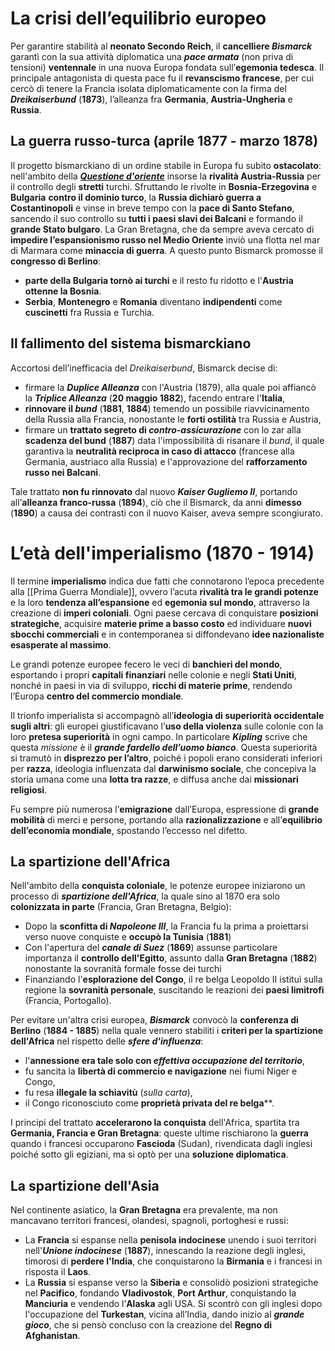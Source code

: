 # La crisi dell’equilibrio europeo
Per garantire stabilità al **neonato Secondo Reich**, il **cancelliere *Bismarck*** garantì con la sua attività diplomatica una ***pace armata*** (non priva di tensioni) **ventennale** in una nuova Europa fondata sull’**egemonia tedesca**. Il principale antagonista di questa pace fu il **revanscismo francese**, per cui cercò di tenere la Francia isolata diplomaticamente con la firma del ***Dreikaiserbund*** (**1873**), l’alleanza fra **Germania**, **Austria-Ungheria** e **Russia**.
## La guerra russo-turca (aprile 1877 - marzo 1878)
Il progetto bismarckiano di un ordine stabile in Europa fu subito **ostacolato**: nell'ambito della <span title="Con quest'espressione si indicano l'insieme dei problemi relativi alle mire espansionistiche delle potenze europee nei territori dell'ormai indebolito Impero Ottomano, in particolare ai due stretti del Bosforo e dei Dardanelli"><b><i><u>Questione d'oriente</u></i></b></span> insorse la **rivalità Austria-Russia** per il controllo degli **stretti** turchi. Sfruttando le rivolte in **Bosnia-Erzegovina** e **Bulgaria** **contro il dominio turco**, la **Russia dichiarò guerra a Costantinopoli** e vinse in breve tempo con la **pace di Santo Stefano**, sancendo il suo controllo su **tutti i paesi slavi dei Balcani** e formando il **grande Stato bulgaro**. La Gran Bretagna, che da sempre aveva cercato di **impedire l’espansionismo russo nel Medio Oriente** inviò una flotta nel mar di Marmara come **minaccia di guerra**. A questo punto Bismarck promosse il **congresso di Berlino**:
- **parte della Bulgaria tornò ai turchi** e il resto fu ridotto e l'**Austria ottenne la Bosnia**.
- **Serbia**, **Montenegro** e **Romania** diventano **indipendenti** come **cuscinetti** fra Russia e Turchia.
## Il fallimento del sistema bismarckiano
Accortosi dell’inefficacia del *Dreikaiserbund*, Bismarck decise di:
- firmare la ***Duplice Alleanza*** con l'Austria (1879), alla quale poi affiancò la ***Triplice Alleanza*** (**20 maggio 1882**), facendo entrare l'**Italia**,
- **rinnovare il *bund*** (**1881**, **1884**) temendo un possibile riavvicinamento della Russia alla Francia, nonostante le **forti ostilità** tra Russia e Austria,
- firmare un **trattato segreto di *contro-assicurazione*** con lo zar alla **scadenza del bund** (**1887**) data l'impossibilità di risanare il *bund*, il quale garantiva la **neutralità reciproca in caso di attacco** (francese alla Germania, austriaco alla Russia) e l'approvazione del **rafforzamento russo nei Balcani**.

Tale trattato **non fu rinnovato** dal nuovo ***Kaiser Gugliemo II***, portando all’**alleanza franco-russa** (**1894**), ciò che il Bismarck, da anni **dimesso** (**1890**) a causa dei contrasti con il nuovo Kaiser, aveva sempre scongiurato.
# L’età dell'imperialismo (1870 - 1914)
Il termine **imperialismo** indica due fatti che connotarono l’epoca precedente alla [[Prima Guerra Mondiale]], ovvero l’acuta **rivalità tra le grandi potenze** e la loro **tendenza all’espansione** ed **egemonia sul mondo**, attraverso la creazione di **imperi coloniali**. Ogni paese cercava di conquistare **posizioni strategiche**, acquisire **materie prime a basso costo** ed individuare **nuovi sbocchi commerciali** e in contemporanea si diffondevano **idee nazionaliste esasperate al massimo**.

Le grandi potenze europee fecero le veci di **banchieri del mondo**, esportando i propri **capitali finanziari** nelle colonie e negli **Stati Uniti**, nonché in paesi in via di sviluppo, **ricchi di materie prime**, rendendo l’Europa **centro del commercio mondiale**.

Il trionfo imperialista si accompagnò all’**ideologia di superiorità occidentale sugli altri**: gli europei giustificavano l’**uso della violenza** sulle colonie con la loro **pretesa superiorità** in ogni campo. In particolare ***Kipling*** scrive che questa *missione* è il ***grande fardello dell’uomo bianco***. Questa superiorità si tramutò in **disprezzo per l’altro**, poiché i popoli erano considerati inferiori per **razza**, ideologia influenzata dal **darwinismo sociale**, che concepiva la storia umana come una **lotta tra razze**, e diffusa anche dai **missionari religiosi**.

Fu sempre più numerosa l’**emigrazione** dall’Europa, espressione di **grande mobilità** di merci e persone, portando alla **razionalizzazione** e all’**equilibrio dell’economia mondiale**, spostando l’eccesso nel difetto.
## La spartizione dell'Africa
Nell'ambito della **conquista coloniale**, le potenze europee iniziarono un processo di ***spartizione dell'Africa***, la quale sino al 1870 era solo **colonizzata in parte** (Francia, Gran Bretagna, Belgio):
 - Dopo la **sconfitta di *Napoleone III***, la Francia fu la prima a proiettarsi verso nuove conquiste e **occupò la Tunisia** (**1881**)
 - Con l'apertura del ***canale di Suez*** (**1869**) assunse particolare importanza il **controllo dell'Egitto**, assunto dalla **Gran Bretagna** (**1882**) nonostante la sovranità formale fosse dei turchi
 - Finanziando l'**esplorazione del Congo**, il re belga Leopoldo II istituì sulla regione la **sovranità personale**, suscitando le reazioni dei **paesi limitrofi** (Francia, Portogallo).

Per evitare un'altra crisi europea, ***Bismarck*** convocò la **conferenza di Berlino** (**1884 - 1885**) nella quale vennero stabiliti i **criteri per la spartizione dell'Africa** nel rispetto delle ***sfere d'influenza***:
- l'**annessione era tale solo con *effettiva occupazione del territorio***,
- fu sancita la **libertà di commercio e navigazione** nei fiumi Niger e Congo,
- fu resa **illegale la schiavitù** (*sulla carta*),
- il Congo riconosciuto come **proprietà privata del re belga****.

I principi del trattato **accelerarono la conquista** dell'Africa, spartita tra **Germania, Francia e Gran Bretagna**: queste ultime rischiarono la **guerra** quando i francesi occuparono **Fascioda** (Sudan), rivendicata dagli inglesi poiché sotto gli egiziani, ma si optò per una **soluzione diplomatica**.
## La spartizione dell'Asia
Nel continente asiatico, la **Gran Bretagna** era prevalente, ma non mancavano territori francesi, olandesi, spagnoli, portoghesi e russi:
- La **Francia** si espanse nella **penisola indocinese** unendo i suoi territori nell'***Unione indocinese*** (**1887**), innescando la reazione degli inglesi, timorosi di **perdere l'India**, che conquistarono la **Birmania** e i francesi in risposta il **Laos**.
-  La **Russia** si espanse verso la **Siberia** e consolidò posizioni strategiche nel **Pacifico**, fondando **Vladivostok**, **Port Arthur**, conquistando la **Manciuria** e vendendo l’**Alaska** agli USA. Si scontrò con gli inglesi dopo l'occupazione del **Turkestan**, vicina all’India, dando inizio al ***grande gioco***, che si pensò concluso con la creazione del **Regno di Afghanistan**.